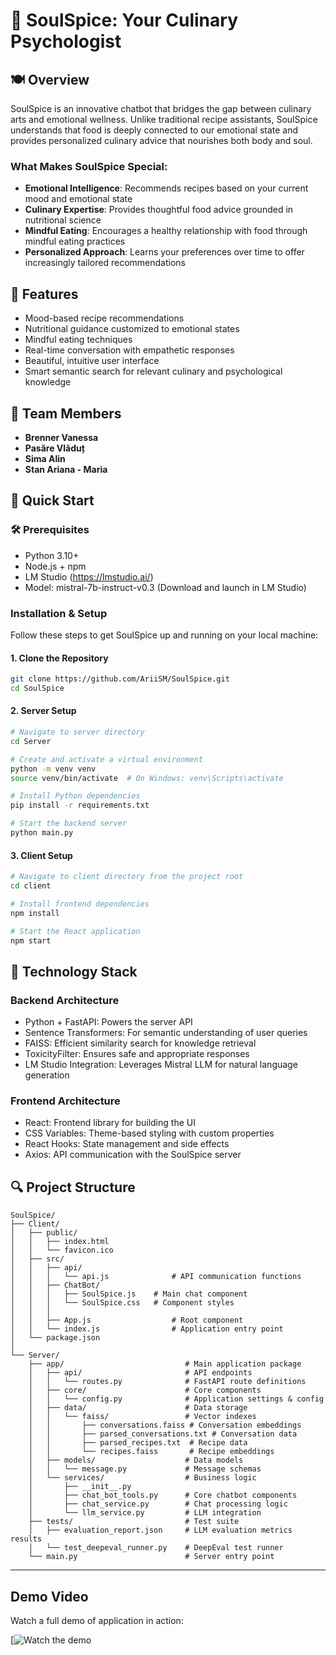 # 🌿 SoulSpice: Your Culinary Psychologist

## 🍽️ Overview

SoulSpice is an innovative chatbot that bridges the gap between culinary arts and emotional wellness. Unlike traditional recipe assistants, SoulSpice understands that food is deeply connected to our emotional state and provides personalized culinary advice that nourishes both body and soul.

### What Makes SoulSpice Special:

- **Emotional Intelligence**: Recommends recipes based on your current mood and emotional state
- **Culinary Expertise**: Provides thoughtful food advice grounded in nutritional science
- **Mindful Eating**: Encourages a healthy relationship with food through mindful eating practices
- **Personalized Approach**: Learns your preferences over time to offer increasingly tailored recommendations

## 🌟 Features

- Mood-based recipe recommendations
- Nutritional guidance customized to emotional states
- Mindful eating techniques
- Real-time conversation with empathetic responses
- Beautiful, intuitive user interface
- Smart semantic search for relevant culinary and psychological knowledge

## 👥 Team Members

- **Brenner Vanessa** 
- **Pasăre Vlăduț** 
- **Sima Alin** 
- **Stan Ariana - Maria**
 


## 🚀 Quick Start

### 🛠️ Prerequisites
- Python 3.10+
- Node.js + npm
- LM Studio (https://lmstudio.ai/)
- Model: mistral-7b-instruct-v0.3 (Download and launch in LM Studio)

### Installation & Setup

Follow these steps to get SoulSpice up and running on your local machine:
#### 1. Clone the Repository
   ```bash
   git clone https://github.com/AriiSM/SoulSpice.git
   cd SoulSpice
   ```


#### 2.  Server Setup
   ``` bash
   # Navigate to server directory
   cd Server

   # Create and activate a virtual environment
   python -m venv venv
   source venv/bin/activate  # On Windows: venv\Scripts\activate

   # Install Python dependencies
   pip install -r requirements.txt

   # Start the backend server
   python main.py
   ```

#### 3. Client Setup
   ```bash
   # Navigate to client directory from the project root
   cd client

   # Install frontend dependencies
   npm install

   # Start the React application
   npm start
   ```


## 🔮 Technology Stack

### Backend Architecture
- Python + FastAPI: Powers the server API
- Sentence Transformers: For semantic understanding of user queries
- FAISS: Efficient similarity search for knowledge retrieval
- ToxicityFilter: Ensures safe and appropriate responses
- LM Studio Integration: Leverages Mistral LLM for natural language generation

### Frontend Architecture
- React: Frontend library for building the UI
- CSS Variables: Theme-based styling with custom properties
- React Hooks: State management and side effects
- Axios: API communication with the SoulSpice server


## 🔍 Project Structure
```text
SoulSpice/
├── Client/
│   ├── public/
│   │   ├── index.html
│   │   └── favicon.ico
│   ├── src/
│   │   ├── api/
│   │   │   └── api.js              # API communication functions
│   │   ├── ChatBot/
│   │   │   ├── SoulSpice.js    # Main chat component
│   │   │   └── SoulSpice.css   # Component styles    
│   │   │       
│   │   ├── App.js                  # Root component
│   │   └── index.js                # Application entry point
│   └── package.json
│
└── Server/
    ├── app/                           # Main application package
    │   ├── api/                       # API endpoints
    │   │   └── routes.py              # FastAPI route definitions
    │   ├── core/                      # Core components
    │   │   └── config.py              # Application settings & config
    │   ├── data/                      # Data storage
    │   │   └── faiss/                 # Vector indexes
    │   │       ├── conversations.faiss # Conversation embeddings
    │   │       ├── parsed_conversations.txt # Conversation data
    │   │       ├── parsed_recipes.txt  # Recipe data
    │   │       └── recipes.faiss       # Recipe embeddings
    │   ├── models/                    # Data models
    │   │   └── message.py             # Message schemas
    │   └── services/                  # Business logic
    │       ├── __init__.py
    │       ├── chat_bot_tools.py      # Core chatbot components
    │       ├── chat_service.py        # Chat processing logic
    │       └── llm_service.py         # LLM integration
    ├── tests/                         # Test suite
    │   ├── evaluation_report.json     # LLM evaluation metrics results
    │   └── test_deepeval_runner.py    # DeepEval test runner
    └── main.py                        # Server entry point
```
---

## Demo Video

Watch a full demo of application in action:

[![Watch the demo]([https://www.youtube.com/watch?v=u00s7uuf_v0](https://www.youtube.com/watch?v=u00s7uuf_v0))
